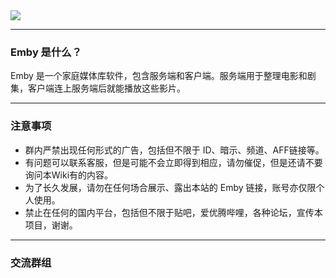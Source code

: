 <img src="https://i.postimg.cc/HxNmCXsV/Dolphin-White-1-900x250.png" align = "center" />

---

### Emby 是什么？
Emby 是一个家庭媒体库软件，包含服务端和客户端。服务端用于整理电影和剧集，客户端连上服务端后就能播放这些影片。

---

### 注意事项
- 群内严禁出现任何形式的广告，包括但不限于 ID、暗示、频道、AFF链接等。
- 有问题可以联系客服，但是可能不会立即得到相应，请勿催促，但是还请不要询问本Wiki有的内容。
- 为了长久发展，请勿在任何场合展示、露出本站的 Emby 链接，账号亦仅限个人使用。
- 禁止在任何的国内平台，包括但不限于贴吧，爱优腾哔哩，各种论坛，宣传本项目，谢谢。

---

### 交流群组